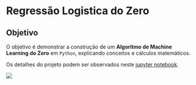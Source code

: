 # Regressão Logistica do Zero
## Objetivo

O objetivo é demonstrar a construção de um __Algoritmo de Machine Learning do Zero__ em `Python`, explicando conceitos e cálculos matemáticos.

Os detalhes do projeto podem ser observados neste [jupyter notebook](https://github.com/pedrohrafael/data-science/blob/main/building-logistic-regression/notebooks/LogisticRegression.ipynb).

![](https://raw.githubusercontent.com/pedrohrafael/data-science/main/img/logistic-regression.png)